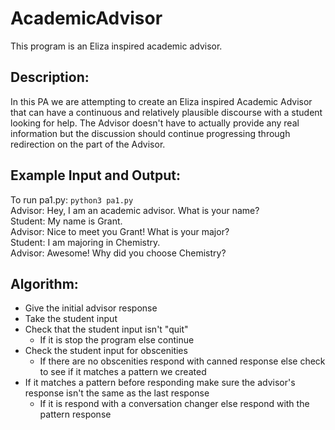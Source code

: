 # AcademicAdvisor
This program is an Eliza inspired academic advisor.

## Description:
In this PA we are attempting to create an Eliza inspired Academic Advisor that can have a continuous and relatively plausible discourse with a student looking for help. The Advisor doesn't have to actually provide any real information but the discussion should continue progressing through redirection on the part of the Advisor.

## Example Input and Output:
To run pa1.py: `python3 pa1.py` \
Advisor: Hey, I am an academic advisor. What is your name? \
Student: My name is Grant. \
Advisor: Nice to meet you Grant! What is your major? \
Student: I am majoring in Chemistry. \
Advisor: Awesome! Why did you choose Chemistry?

## Algorithm:
- Give the initial advisor response
- Take the student input
- Check that the student input isn't "quit"
    - If it is stop the program else continue
- Check the student input for obscenities
    - If there are no obscenities respond with canned response else check to see if it matches a pattern we created
- If it matches a pattern before responding make sure the advisor's response isn't the same as the last response
    - If it is respond with a conversation changer else respond with the pattern response
